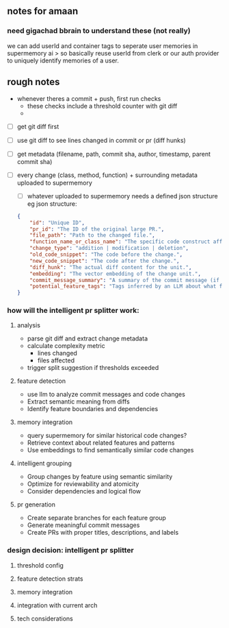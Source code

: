 ## notes for amaan

### need gigachad bbrain to understand these (not really)

we can add userId and container tags to seperate user memories in supermemory ai
    > so basically reuse userId from clerk or our auth provider to uniquely identify memories of a user. 


## rough notes


- whenever theres a commit + push, first run checks 
    - these checks include a threshold counter with git diff
    - 


- [ ] get git diff first  
- [ ] use git diff to see lines changed in commit or pr (diff hunks)
- [ ] get metadata (filename, path, commit sha, author, timestamp, parent commit sha)
- [ ] every change (class, method, function) + surrounding metadata uploaded to supermemory
    - [ ] whatever uploaded to supermemory needs a defined json structure 
    eg json structure:
    ```json
    {
        "id": "Unique ID", 
        "pr_id": "The ID of the original large PR.", 
        "file_path": "Path to the changed file.",
        "function_name_or_class_name": "The specific code construct affected.",
        "change_type": "addition | modification | deletion",
        "old_code_snippet": "The code before the change.",
        "new_code_snippet": "The code after the change.",
        "diff_hunk": "The actual diff content for the unit.",
        "embedding": "The vector embedding of the change unit.",
        "commit_message_summary": "A summary of the commit message (if relevant at this granular level).",
        "potential_feature_tags": "Tags inferred by an LLM about what feature this change might belong to. (Optional, for later use)"
    }
    ``` 


### how will the intelligent pr splitter work:


1. analysis 
    - parse git diff and extract change metadata
    - calculate complexity metric
        - lines changed
        - files affected
    - trigger split suggestion if thresholds exceeded

2. feature detection
    - use llm to analyze commit messages and code changes
    - Extract semantic meaning from diffs
    - Identify feature boundaries and dependencies

3. memory integration
    - query supermemory for similar historical code changes? 
    - Retrieve context about related features and patterns
    - Use embeddings to find semantically similar code changes

4. intelligent grouping
    - Group changes by feature using semantic similarity
    - Optimize for reviewability and atomicity
    - Consider dependencies and logical flow

5. pr generation 
    - Create separate branches for each feature group
    - Generate meaningful commit messages
    - Create PRs with proper titles, descriptions, and labels


### design decision: intelligent pr splitter


1. threshold config

2. feature detection strats

3. memory integration 

4. integration with current arch

5. tech considerations 

